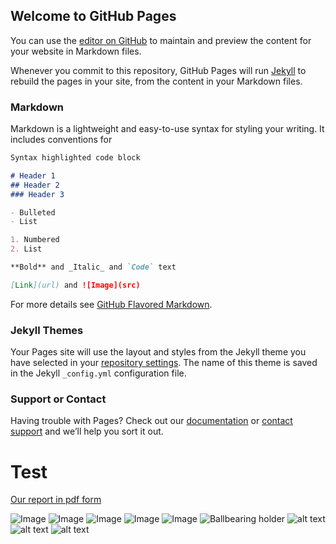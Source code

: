 ## Welcome to GitHub Pages

You can use the [editor on GitHub](https://github.com/Kardelind/Robotic-arm/edit/master/README.md) to maintain and preview the content for your website in Markdown files.

Whenever you commit to this repository, GitHub Pages will run [Jekyll](https://jekyllrb.com/) to rebuild the pages in your site, from the content in your Markdown files.

### Markdown

Markdown is a lightweight and easy-to-use syntax for styling your writing. It includes conventions for

```markdown
Syntax highlighted code block

# Header 1
## Header 2
### Header 3

- Bulleted
- List

1. Numbered
2. List

**Bold** and _Italic_ and `Code` text

[Link](url) and ![Image](src)
```

For more details see [GitHub Flavored Markdown](https://guides.github.com/features/mastering-markdown/).

### Jekyll Themes

Your Pages site will use the layout and styles from the Jekyll theme you have selected in your [repository settings](https://github.com/Kardelind/Robotic-arm/settings). The name of this theme is saved in the Jekyll `_config.yml` configuration file.

### Support or Contact

Having trouble with Pages? Check out our [documentation](https://help.github.com/categories/github-pages-basics/) or [contact support](https://github.com/contact) and we’ll help you sort it out.

# Test
[Our report in pdf form](https://drive.google.com/file/d/135nqrgYZVhD_CpQoTayHe5q2DdZN0q2t/view?usp=sharing)

![Image](https://drive.google.com/open?id=1KJxYKxhvy7b7lVsBVQFdBXINdMoYW1kA)
![Image](https://drive.google.com/open?id=1s4bW06ocgThyEhhmErUEVqLf8-7YeR0z)
![Image](https://drive.google.com/open?id=1InZfmUz_jmw3uWb5EnLyrqHV3sL1lVUj)
![Image](https://drive.google.com/open?id=1M7CWqbQqIb_KORKzW6NPh04PkB9RQ_te)
![Image](https://drive.google.com/open?id=1HPnpDQQ7trdabl6J-4znPMWZrbpSSLo8)
![Ballbearing holder](https://github.com/Kardelind/Robotic-arm/tree/master/Pictures/Ballbearingholder.png)
![alt text](https://raw.githubusercontent.com/username/projectname/branch/path/to/img.png)
![alt text](https://raw.githubusercontent.com/username/projectname/branch/path/to/img.png)
![alt text](https://raw.githubusercontent.com/username/projectname/branch/path/to/img.png)
